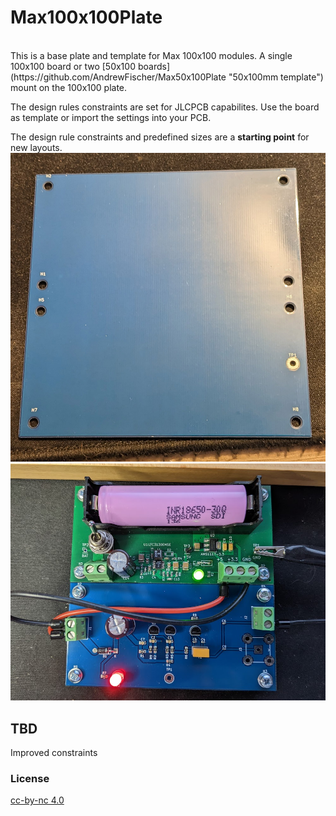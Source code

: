 # Max100x100Plate
<br>
This is a base plate and template for Max 100x100 modules.  A single 100x100 board or two [50x100 boards](https://github.com/AndrewFischer/Max50x100Plate "50x100mm template") mount on the 100x100 plate.<br>   

The design rules constraints are set for JLCPCB capabilites. Use the board as template or import the settings into your PCB. <br>

The design rule constraints and predefined sizes are a **starting point** for new layouts. <br>
![100x100mm plate with mounting holes!](_pictures/100x100.jpg "100x100mm Plate")<br>
![Two 50x100mm boards on a Max100x100 plate](_pictures/Two50s.jpg "Two 100x50mm PCBs on the Max100 plate")<br>
## TBD
Improved constraints
### License
[cc-by-nc 4.0](LICENSE.md)
